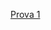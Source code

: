[Prova 1]([Prova%201/Prova%20-%20Algoritmos%20e%20Técnicas%20de%20Programação.pdf](https://github.com/Fabio-jr-SM/curso-python/blob/main/Prova%201/Prova%20-%20Algoritmos%20e%20T%C3%A9cnicas%20de%20Programa%C3%A7%C3%A3o.pdf)https://github.com/Fabio-jr-SM/curso-python/blob/main/Prova%201/Prova%20-%20Algoritmos%20e%20T%C3%A9cnicas%20de%20Programa%C3%A7%C3%A3o.pdf)
